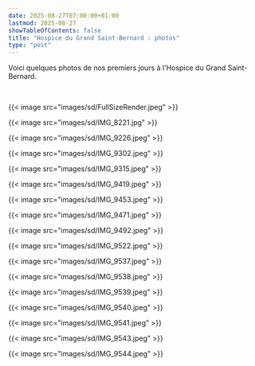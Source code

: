 ```yaml
---
date: 2025-08-27T07:00:00+01:00
lastmod: 2025-08-27
showTableOfContents: false
title: "Hospice du Grand Saint-Bernard : photos"
type: "post"
--- 
```


Voici quelques photos de nos premiers jours à l'Hospice du Grand Saint-Bernard. 

<!--more-->

<br>

{{< image src="images/sd/FullSizeRender.jpeg" >}}

{{< image src="images/sd/IMG_8221.jpg" >}}

{{< image src="images/sd/IMG_9226.jpeg" >}}

{{< image src="images/sd/IMG_9302.jpeg" >}}

{{< image src="images/sd/IMG_9315.jpeg" >}}

{{< image src="images/sd/IMG_9419.jpeg" >}}

{{< image src="images/sd/IMG_9453.jpeg" >}}

{{< image src="images/sd/IMG_9471.jpeg" >}}

{{< image src="images/sd/IMG_9492.jpeg" >}}

{{< image src="images/sd/IMG_9522.jpeg" >}}

{{< image src="images/sd/IMG_9537.jpeg" >}}

{{< image src="images/sd/IMG_9538.jpeg" >}}

{{< image src="images/sd/IMG_9539.jpeg" >}}

{{< image src="images/sd/IMG_9540.jpeg" >}}

{{< image src="images/sd/IMG_9541.jpeg" >}}

{{< image src="images/sd/IMG_9543.jpeg" >}}

{{< image src="images/sd/IMG_9544.jpeg" >}}

